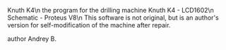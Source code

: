 Knuth K4\n
the program for the drilling machine Knuth K4 - LCD1602\n
Schematic - Proteus V8\n
This software is not original, but is an author's version for self-modification of the machine after repair.

author Andrey B.